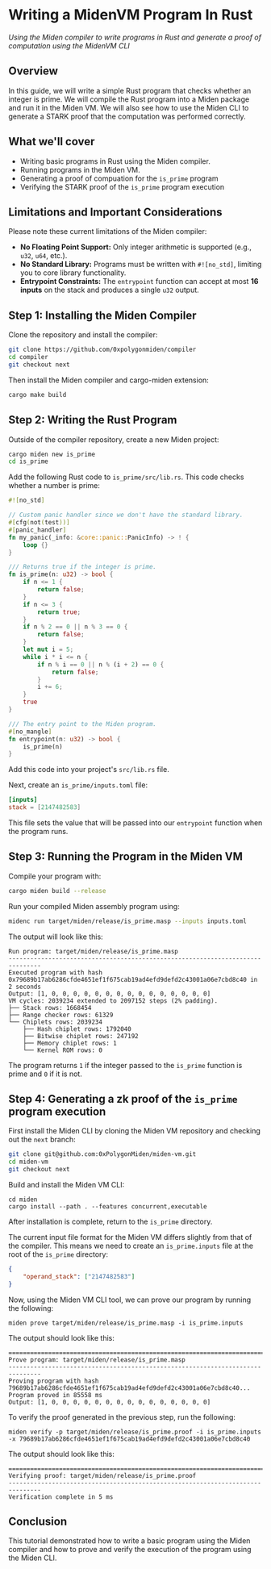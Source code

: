 # Writing a MidenVM Program In Rust

*Using the Miden compiler to write programs in Rust and generate a proof of computation using the MidenVM CLI*

## Overview

In this guide, we will write a simple Rust program that checks whether an integer is prime. We will compile the Rust program into a Miden package and run it in the Miden VM. We will also see how to use the Miden CLI to generate a STARK proof that the computation was performed correctly.

## What we'll cover

- Writing basic programs in Rust using the Miden compiler.
- Running programs in the Miden VM.
- Generating a proof of compuation for the `is_prime` program
- Verifying the STARK proof of the `is_prime` program execution

## Limitations and Important Considerations

Please note these current limitations of the Miden compiler:
- **No Floating Point Support:** Only integer arithmetic is supported (e.g., `u32`, `u64`, etc.).
- **No Standard Library:** Programs must be written with `#![no_std]`, limiting you to core library functionality.
- **Entrypoint Constraints:** The `entrypoint` function can accept at most **16 inputs** on the stack and produces a single `u32` output.

## Step 1: Installing the Miden Compiler

Clone the repository and install the compiler:
```bash
git clone https://github.com/0xpolygonmiden/compiler
cd compiler
git checkout next
```

Then install the Miden compiler and cargo-miden extension:
```bash
cargo make build 
```

## Step 2: Writing the Rust Program

Outside of the compiler repository, create a new Miden project:
```bash
cargo miden new is_prime
cd is_prime
```

Add the following Rust code to `is_prime/src/lib.rs`. This code checks whether a number is prime:
```rust
#![no_std]

// Custom panic handler since we don't have the standard library.
#[cfg(not(test))]
#[panic_handler]
fn my_panic(_info: &core::panic::PanicInfo) -> ! {
    loop {}
}

/// Returns true if the integer is prime.
fn is_prime(n: u32) -> bool {
    if n <= 1 {
        return false;
    }
    if n <= 3 {
        return true;
    }
    if n % 2 == 0 || n % 3 == 0 {
        return false;
    }
    let mut i = 5;
    while i * i <= n {
        if n % i == 0 || n % (i + 2) == 0 {
            return false;
        }
        i += 6;
    }
    true
}

/// The entry point to the Miden program.
#[no_mangle]
fn entrypoint(n: u32) -> bool {
    is_prime(n)
}
```

Add this code into your project's `src/lib.rs` file.

Next, create an `is_prime/inputs.toml` file:
```toml
[inputs]
stack = [2147482583]
```

This file sets the value that will be passed into our `entrypoint` function when the program runs.

## Step 3: Running the Program in the Miden VM

Compile your program with:
```bash
cargo miden build --release
```

Run your compiled Miden assembly program using:
```bash
midenc run target/miden/release/is_prime.masp --inputs inputs.toml
```

The output will look like this:
```
Run program: target/miden/release/is_prime.masp
-------------------------------------------------------------------------------
Executed program with hash 0x79689b17ab6286cfde4651ef1f675cab19ad4efd9defd2c43001a06e7cbd8c40 in 2 seconds
Output: [1, 0, 0, 0, 0, 0, 0, 0, 0, 0, 0, 0, 0, 0, 0, 0]
VM cycles: 2039234 extended to 2097152 steps (2% padding).
├── Stack rows: 1668454
├── Range checker rows: 61329
└── Chiplets rows: 2039234
    ├── Hash chiplet rows: 1792040
    ├── Bitwise chiplet rows: 247192
    ├── Memory chiplet rows: 1
    └── Kernel ROM rows: 0
```

The program returns `1` if the integer passed to the `is_prime` function is prime and `0` if it is not.

## Step 4: Generating a zk proof of the `is_prime` program execution

First install the Miden CLI by cloning the Miden VM repository and checking out the `next` branch:
```bash
git clone git@github.com:0xPolygonMiden/miden-vm.git
cd miden-vm
git checkout next
```

Build and install the Miden VM CLI:
```
cd miden
cargo install --path . --features concurrent,executable
```

After installation is complete, return to the `is_prime` directory.

The current input file format for the Miden VM differs slightly from that of the compiler. This means we need to create an `is_prime.inputs` file at the root of the `is_prime` directory:
```json
{
    "operand_stack": ["2147482583"]
}
```

Now, using the Miden VM CLI tool, we can prove our program by running the following:
```
miden prove target/miden/release/is_prime.masp -i is_prime.inputs
```

The output should look like this:

```
===============================================================================
Prove program: target/miden/release/is_prime.masp
-------------------------------------------------------------------------------
Proving program with hash 79689b17ab6286cfde4651ef1f675cab19ad4efd9defd2c43001a06e7cbd8c40...
Program proved in 85558 ms
Output: [1, 0, 0, 0, 0, 0, 0, 0, 0, 0, 0, 0, 0, 0, 0, 0]
```

To verify the proof generated in the previous step, run the following:
```
miden verify -p target/miden/release/is_prime.proof -i is_prime.inputs -x 79689b17ab6286cfde4651ef1f675cab19ad4efd9defd2c43001a06e7cbd8c40
```

The output should look like this:
```
===============================================================================
Verifying proof: target/miden/release/is_prime.proof
-------------------------------------------------------------------------------
Verification complete in 5 ms
```

## Conclusion

This tutorial demonstrated how to write a basic program using the Miden compiler and how to prove and verify the execution of the program using the Miden CLI.
